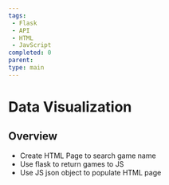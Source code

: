 ```yaml
---
tags:
 - Flask
 - API
 - HTML
 - JavScript
completed: 0
parent: 
type: main
---
```

# Data Visualization


## Overview
- Create HTML Page to search game name
- Use flask to return games to JS
- Use JS json object to populate HTML page